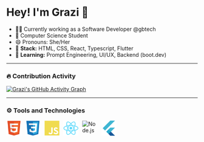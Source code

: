 # Hey! I'm Grazi 👋

- 👩‍💻 Currently working as a Software Developer @gbtech
- 📕 Computer Science Student
- 😄 Pronouns: She/Her
- 🌱 **Stack:** HTML, CSS, React, Typescript, Flutter
- 🚀 **Learning:** Prompt Engineering, UI/UX, Backend (boot.dev)

---

### 🔥 Contribution Activity

[![Grazi's GitHub Activity Graph](https://github-readme-activity-graph.vercel.app/graph?username=Grazinascito&theme=rogue&hide_border=true)](https://github.com/grazinascito/github-readme-activity-graph)

---

### ⚙️ Tools and Technologies

<div style="display: flex; gap: 10px; flex-wrap: wrap;">
  <img src="https://raw.githubusercontent.com/devicons/devicon/master/icons/html5/html5-original.svg" alt="HTML" width="40" height="40"/>
  <img src="https://raw.githubusercontent.com/devicons/devicon/master/icons/css3/css3-original.svg" alt="CSS" width="40" height="40"/>
  <img src="https://raw.githubusercontent.com/devicons/devicon/master/icons/javascript/javascript-plain.svg" alt="JavaScript" width="40" height="40"/>
  <img src="https://raw.githubusercontent.com/devicons/devicon/master/icons/react/react-original.svg" alt="React" width="40" height="40"/>
  <img src="https://cdn.worldvectorlogo.com/logos/nodejs-icon.svg" alt="Node.js" width="40" height="40"/>
  <img src="https://raw.githubusercontent.com/devicons/devicon/master/icons/flutter/flutter-original.svg" alt="Flutter" width="40" height="40"/>
</div>


